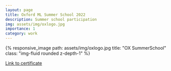 ```yaml
---
layout: page
title: Oxford ML Summer School 2022
description: Summer school participation
img: assets/img/oxlogo.jpg
importance: 1
category: work
---
```


{% responsive_image path: assets/img/oxlogo.jpg title: "OX SummerSchool" class: "img-fluid rounded z-depth-1" %}

[Link to certificate](https://github.com/lorenz-peter/lorenz-peter.github.io/blob/master/assets/pdf/OxML22.pdf)
